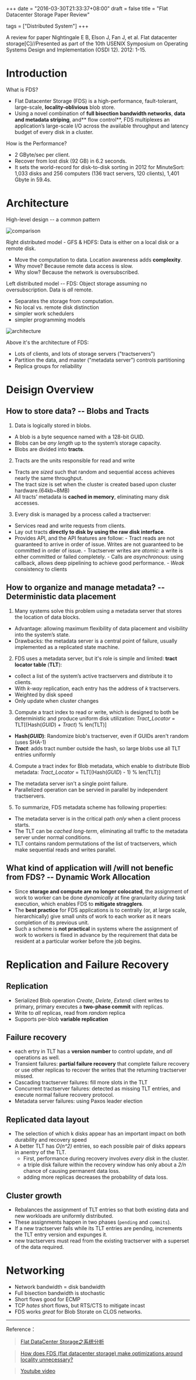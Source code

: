 +++
date = "2016-03-30T21:33:37+08:00"
draft = false
title = "Flat Datacenter Storage Paper Review"

tags = ["Distributed System"]
+++

A review for paper Nightingale E B, Elson J, Fan J, et al. Flat datacenter storage[C]//Presented as part of the 10th USENIX Symposium on Operating Systems Design and Implementation (OSDI 12). 2012: 1-15.

# Introduction #
What is FDS?

- Flat Datacenter Storage (FDS) is a high-performance, fault-tolerant, large-scale, **locality-oblivious** blob store.
- Using a novel combination of **full bisection bandwidth networks**, **data and metadata striping**, and** flow control**, FDS multiplexes an application’s large-scale I/O across the available throughput and latency budget of every disk in a cluster.

How is the Performance?

- 2 GByte/sec per client.
- Recover from lost disk (92 GB) in 6.2 seconds.
- It sets the world-record for disk-to-disk sorting in 2012 for MinuteSort: 1,033 disks and 256 computers (136 tract servers, 120 clients), 1,401 Gbyte in 59.4s.

# Architecture #
High-level design -- a common pattern

![comparison](http://7vij5d.com1.z0.glb.clouddn.com/fds-flat.png)

Right distributed model - GFS & HDFS: Data is either on a local disk or a remote disk.

- Move the computation to data. Location awareness adds **complexity**.
- Why move? Because remote data access is slow.
- Why slow? Because the network is oversubscribed.

Left distributed model -- FDS: Object storage assuming no oversubscription. Data is *all* remote.

- Separates the storage from computation.
- No local vs. remote disk distinction
- simpler work schedulers
- simpler programming models

![architecture](http://7vij5d.com1.z0.glb.clouddn.com/fds-architectures.png)

Above it's the architecture of FDS:

- Lots of clients, and lots of storage servers ("tractservers")
- Partition the data, and master ("metadata server") controls partitioning
- Replica groups for reliability
 
# Deisign Overview #
## How to store data? -- Blobs and Tracts ##

1. Data is logically stored in blobs.
 - A blob is a byte sequence named with a 128-bit GUID.
 - Blobs can be *any length* up to the system’s storage capacity.
 - Blobs are divided into **tracts**.

2. Tracts are the units responsible for read and write
 - Tracts are *sized* such that random and sequential access achieves nearly the same throughput. 
 - The tract size is set when the cluster is created based upon cluster hardware.(64kb~8MB)
 - All tracts’ metadata is **cached in memory**, eliminating many disk accesses.
 
3. Every disk is managed by a process called a tractserver:
 - Services read and write requests from clients.
 - Lay out tracts **directly to disk by using the raw disk interface**.
 - Provides API, and the API features are follow:
        - Tract reads are not guaranteed to arrive in order of issue. Writes are not guaranteed to be committed in   order of issue.
        - Tractserver writes are *atomic*: a write is either committed or failed completely.
        - Calls are *asynchronous*: using callback, allows deep pipelining to achieve good performance.
        - *Weak* consistency to clients

## How to organize and manage metadata? -- Deterministic data placement ##

1. Many systems solve this problem using a metadata server that stores the location of data blocks.
 - Advantage: allowing maximum flexibility of data placement and visibility into the system’s state.
 - Drawbacks: the metadata server is a central point of failure, usually implemented as a replicated state machine.

2. FDS uses a metadata server, but it's role is simple and limited:  **tract locator table** (**TLT**):
 - collect a list of the system’s active tractservers and distribute it to clients.
 - With *k-way* replication, each entry has the address of *k* tractservers.
 - Weighted by disk speed
 - Only update when cluster changes

3. Compute a tract index to read or write, which is designed to both be deterministic and produce uniform disk utilization: *Tract_Locator* = TLT[(Hash(*GUID*) + *Tract*) % len(TLT)]
 - **Hash(*GUID*)**: Randomize blob's tractserver, even if GUIDs aren't random (uses SHA-1)
 - ***Tract***: adds tract number outside the hash, so large blobs use all TLT entries uniformly

4. Compute a tract index for Blob metadata, which enable to distribute Blob metadata: *Tract_Locator* = TLT[(Hash(*GUID*) - 1) % len(TLT)]
 - The metadata server isn't a single point failure.
 - Parallelized operation can be servied in parallel by independent tractservers.

5. To summarize, FDS metadata scheme has following properties:
 - The metadata server is in the critical path *only* when a client process starts.
 - The TLT can be *cached long-term*, eliminating all traffic to the metadata server under normal conditions.
 - TLT contains random permutations of the list of tractservers, which make sequential reads and writes parallel.
 
## What kind of application will /will not benefic from FDS? -- Dynamic Work Allocation ##

 - Since **storage and compute are no longer colocated**, the assignment of work to worker can be done *dynamically* at fine granularity *during* task execution, which enables FDS to **mitigate stragglers**.
 - The **best practice** for FDS applications is to centrally (or, at large scale, hierarchically) give small units of work to each worker as it nears completion of its previous unit.
 - Such a scheme is **not practical** in systems where the assignment of work to workers is fixed in advance by the requirement that data be resident at a particular worker before the job begins.

# Replication and Failure Recovery #
## Replication ##

- Serialized Blob operation *Create*, *Delete*, *Extend*: client writes to primary, primary executes a **two-phase commit** with replicas.
- Write to *all* replicas, read from *random* replica
- Supports per-blob **variable replication**

## Failure recovery ##

- each ertry in TLT has a **version number** to control update, and *all* operations as well.
- Transient failures: **partial failure recovery** that complete failure recovery or use other replicas to recover the writes that the returning tractserver missed.
- Cascading tractserver failures: fill more slots in the TLT
- Concurrent tractserver failures: detected as missing TLT entries, and execute normal failure recovery protocol.
- Metadata server failures: using Paxos leader election

## Replicated data layout ##

- The selection of which k disks appear has an important impact on both durability and recovery speed
- A better TLT has *O(n^2)* entries, so each possible pair of disks appears in anentry of the TLT.
    - First, performance during recovery involves *every disk* in the cluster.
    - a triple disk failure within the recovery window has only about a *2/n* chance of causing permanent data loss.
    - adding more replicas decreases the probability of data loss.

## Cluster growth ##

- Rebalances the assignment of TLT entries so that both existing data and new workloads are uniformly distributed.
- These assignments happen in two phases (`pending` and `commits`).
- If a new tractserver fails while its TLT entries are pending, increments the TLT entry version and expunges it.
- new tractservers must read from the existing tractserver with a superset of the data required.

# Networking #

- Network bandwidth = disk bandwidth
- Full bisection bandwidth is stochastic
- Short flows good for ECMP
- TCP *hates* short flows, but RTS/CTS to mitigate incast
- FDS works *great* for Blob Storate on CLOS networks.

----------
Reference：

> [Flat DataCenter Storage之系统分析](http://www.binospace.com/index.php/flat-datacenter-storage-system-analysis/)

> [How does FDS (flat datacenter storage) make optimizations around locality unnecessary?](http://cs.stackexchange.com/questions/23163/how-does-fds-flat-datacenter-storage-make-optimizations-around-locality-unnece)

> [Youtube video](https://www.youtube.com/watch?v=YbOjxCxtMpU)